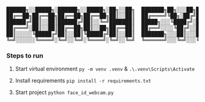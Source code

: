 <div align="center">

<pre>
██████╗░░█████╗░██████╗░░█████╗░██╗░░██╗  ███████╗██╗░░░██╗███████╗
██╔══██╗██╔══██╗██╔══██╗██╔══██╗██║░░██║  ██╔════╝╚██╗░██╔╝██╔════╝
██████╔╝██║░░██║██████╔╝██║░░╚═╝███████║  █████╗░░░╚████╔╝░█████╗░░
██╔═══╝░██║░░██║██╔══██╗██║░░██╗██╔══██║  ██╔══╝░░░░╚██╔╝░░██╔══╝░░
██║░░░░░╚█████╔╝██║░░██║╚█████╔╝██║░░██║  ███████╗░░░██║░░░███████╗
╚═╝░░░░░░╚════╝░╚═╝░░╚═╝░╚════╝░╚═╝░░╚═╝  ╚══════╝░░░╚═╝░░░╚══════╝
</pre>

</div>


### Steps to run

1. Start virtual environment
`py -m venv .venv` & `.\.venv\Scripts\Activate`

2. Install requirements
`pip install -r requirements.txt`

3. Start project
`python face_id_webcam.py`